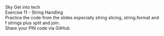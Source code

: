 Sky Get into tech\
Exercise 11 - String Handling\
Practice the code from the slides especially string slicing, string.format and f strings plus split and join.\
Share your PIN code via GitHub
